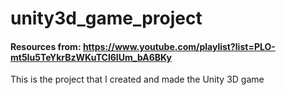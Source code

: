 # unity3d_game_project
#### Resources from: https://www.youtube.com/playlist?list=PLO-mt5Iu5TeYkrBzWKuTCl6IUm_bA6BKy 
This is the project that I created and made the Unity 3D game
